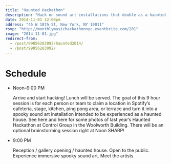 ```yaml
---
title: "Haunted Hackathon"
description: "Hack on sound art installations that double as a haunted house. Public reception / gallery opening / haunted house at 9pm."
date: 2014-11-01 12:00pm
address: "45 W 18th St, New York, NY 10011"
rsvp: "http://monthlymusichackathonnyc.eventbrite.com/201"
image: "2014-11-01.jpg"
redirect-from:
  - /post/99856283092/haunted2014/
  - /post/99856283092/
---
```


# Schedule

- Noon–9:00 PM

  Arrive and start hacking! Lunch will be served. The goal of this 9 hour session is for each person or team to claim a location in Spotify’s cafeteria, stage, kitchen, ping pong area, or terrace and turn it into a spooky sound art installation intended to be experienced as a haunted house. See here and here for some photos of last year’s Haunted Hackathon at Control Group in the Woolworth Building. There will be an optional brainstorming session right at Noon SHARP!

- 9:00 PM

  Reception / gallery opening / haunted house. Open to the public. Experience immersive spooky sound art. Meet the artists.